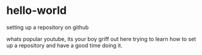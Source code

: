 # hello-world
setting up a repository on github

whats popular youtube, its your boy griff out here trying to learn how to set up a repository and have a good time doing it. 
